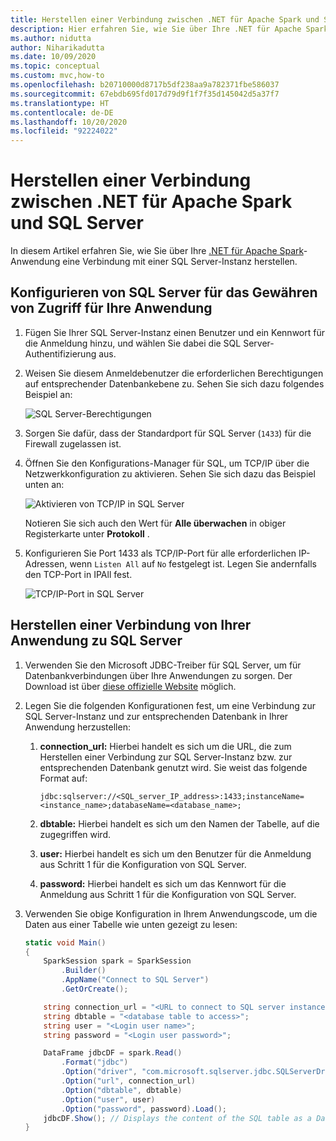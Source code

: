 ```yaml
---
title: Herstellen einer Verbindung zwischen .NET für Apache Spark und SQL Server
description: Hier erfahren Sie, wie Sie über Ihre .NET für Apache Spark-Anwendung eine Verbindung mit einer SQL Server-Instanz herstellen.
ms.author: nidutta
author: Niharikadutta
ms.date: 10/09/2020
ms.topic: conceptual
ms.custom: mvc,how-to
ms.openlocfilehash: b20710000d8717b5df238aa9a782371fbe586037
ms.sourcegitcommit: 67ebdb695fd017d79d9f1f7f35d145042d5a37f7
ms.translationtype: HT
ms.contentlocale: de-DE
ms.lasthandoff: 10/20/2020
ms.locfileid: "92224022"
---
```

# <a name="connect-net-for-apache-spark-to-sql-server"></a>Herstellen einer Verbindung zwischen .NET für Apache Spark und SQL Server

In diesem Artikel erfahren Sie, wie Sie über Ihre [.NET für Apache Spark](https://github.com/dotnet/spark)-Anwendung eine Verbindung mit einer SQL Server-Instanz herstellen.

## <a name="configure-sql-server-to-grant-your-application-access"></a>Konfigurieren von SQL Server für das Gewähren von Zugriff für Ihre Anwendung

1. Fügen Sie Ihrer SQL Server-Instanz einen Benutzer und ein Kennwort für die Anmeldung hinzu, und wählen Sie dabei die SQL Server-Authentifizierung aus.
2. Weisen Sie diesem Anmeldebenutzer die erforderlichen Berechtigungen auf entsprechender Datenbankebene zu. Sehen Sie sich dazu folgendes Beispiel an:

    ![SQL Server-Berechtigungen](./media/connect-external-sources/SqlServerAuth.png)

3. Sorgen Sie dafür, dass der Standardport für SQL Server (`1433`) für die Firewall zugelassen ist.
4. Öffnen Sie den Konfigurations-Manager für SQL, um TCP/IP über die Netzwerkkonfiguration zu aktivieren. Sehen Sie sich dazu das Beispiel unten an:

    ![Aktivieren von TCP/IP in SQL Server](./media/connect-external-sources/SqlServerTCPIP.png)

    Notieren Sie sich auch den Wert für **Alle überwachen** in obiger Registerkarte unter **Protokoll** .

5. Konfigurieren Sie Port 1433 als TCP/IP-Port für alle erforderlichen IP-Adressen, wenn `Listen All` auf `No` festgelegt ist. Legen Sie andernfalls den TCP-Port in IPAll fest.

    ![TCP/IP-Port in SQL Server](./media/connect-external-sources/SQLServerTCPIIPPort.png)

## <a name="connect-to-sql-server-from-your-application"></a>Herstellen einer Verbindung von Ihrer Anwendung zu SQL Server

1. Verwenden Sie den Microsoft JDBC-Treiber für SQL Server, um für Datenbankverbindungen über Ihre Anwendungen zu sorgen. Der Download ist über [diese offizielle Website](https://docs.microsoft.com/sql/connect/jdbc/download-microsoft-jdbc-driver-for-sql-server?view=sql-server-ver15) möglich.
2. Legen Sie die folgenden Konfigurationen fest, um eine Verbindung zur SQL Server-Instanz und zur entsprechenden Datenbank in Ihrer Anwendung herzustellen:
    1. **connection_url:** Hierbei handelt es sich um die URL, die zum Herstellen einer Verbindung zur SQL Server-Instanz bzw. zur entsprechenden Datenbank genutzt wird. Sie weist das folgende Format auf:

        ```
        jdbc:sqlserver://<SQL_server_IP_address>:1433;instanceName=<instance_name>;databaseName=<database_name>;
        ```

    2. **dbtable:** Hierbei handelt es sich um den Namen der Tabelle, auf die zugegriffen wird.
    3. **user:** Hierbei handelt es sich um den Benutzer für die Anmeldung aus Schritt 1 für die Konfiguration von SQL Server.
    4. **password:** Hierbei handelt es sich um das Kennwort für die Anmeldung aus Schritt 1 für die Konfiguration von SQL Server.
3. Verwenden Sie obige Konfiguration in Ihrem Anwendungscode, um die Daten aus einer Tabelle wie unten gezeigt zu lesen:

    ```csharp
    static void Main()
    {
        SparkSession spark = SparkSession
            .Builder()
            .AppName("Connect to SQL Server")
            .GetOrCreate();

        string connection_url = "<URL to connect to SQL server instance>";
        string dbtable = "<database table to access>";
        string user = "<Login user name>";
        string password = "<Login user password>";

        DataFrame jdbcDF = spark.Read()
            .Format("jdbc")
            .Option("driver", "com.microsoft.sqlserver.jdbc.SQLServerDriver")
            .Option("url", connection_url)
            .Option("dbtable", dbtable)
            .Option("user", user)
            .Option("password", password).Load();
        jdbcDF.Show(); // Displays the content of the SQL table as a DataFrame
    }
    ```
